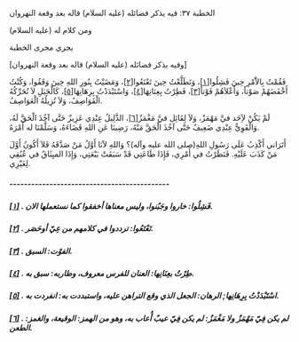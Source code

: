   الخطبة  ٣٧: فيه يذكر فضائله (عليه السلام) قاله بعد وقعة النهروان	

ومن كلام له (عليه السلام)

يجري مجرى الخطبة

[وفيه يذكر فضائله (عليه السلام) قاله بعد وقعة النهروان]

فَقُمْتُ بِالاَْمْرِ حِينَ فَشِلُوا[[١\]](https://arabic.balaghah.net/node/455#_ftn1)، وَتَطَلَّعْتُ حِينَ تَعْتَعُوا[[٢\]](https://arabic.balaghah.net/node/455#_ftn2)، وَمَضَيْتُ بِنُورِ اللهِ حِينَ وَقَفُوا، وَكُنْتُ أَخْفَضَهُمْ صَوْتاً، وَأَعْلاَهُمْ فَوْتاً[[٣\]](https://arabic.balaghah.net/node/455#_ftn3)، فَطِرْتُ بِعِنَانِهَا[[٤\]](https://arabic.balaghah.net/node/455#_ftn4)، وَاسْتَبْدَدْتُ بِرِهَانِهَا[[٥\]](https://arabic.balaghah.net/node/455#_ftn5)، كَالْجَبَلِ لاَ تُحَرِّكُهُ الْقَوَاصِفُ، وَلاَ تُزِيلُهُ الْعَوَاصِفُ.

لَمْ يَكُنْ لاَِحَد فيَّ مَهْمَزٌ، وَلاَ لِقَائِل فيَّ مَغْمَزٌ[[٦\]](https://arabic.balaghah.net/node/455#_ftn6)، الذَّلِيلُ عِنْدِي عَزِيزٌ حَتَّى آخُذَ الْحَقَّ لَهُ، وَالْقَوِيُّ  عِنْدِي ضَعِيفٌ حَتَّى آخُذَ الْحَقَّ مَنْهُ، رَضِينَا عَنِ اللهِ  قَضَاءَهُ، وَسَلَّمْنَا له أَمْرَهُ.

أَتَرَاني أَكْذِبُ عَلَى رَسُولِ اللهِ(صلى الله عليه وآله)؟ وَاللهِ لاََنَا أَوَّلُ مَنْ صَدَّقَهُ فَلاَ أَكُونُ أَوَّلَ مَنْ  كَذَبَ عَلَيْهِ. فَنَظَرْتُ في أَمْرِي، فَإِذَا طَاعَتِي قَدْ سَبَقَتْ  بَيْعَتِي، وَإِذَا الميِثَاقُ في عُنُقِي لِغَيْرِي.

##### --------------------------------------------

##### [[١\]](https://arabic.balaghah.net/node/455#_ftnref1) . فَشِلُوا: خاروا وجَبُنوا، وليس معناها أخفقوا كما نستعملها الان.

##### [[٢\]](https://arabic.balaghah.net/node/455#_ftnref2) . تَعْتَعُوا: ترددوا في كلامهم من عِيّ أوحَصَر.

##### [[٣\]](https://arabic.balaghah.net/node/455#_ftnref3) . الفوْت: السبق.

##### [[٤\]](https://arabic.balaghah.net/node/455#_ftnref4) . طِرْتُ بعِنَانِها: العنان للفرس معروف، وطاربه: سبق به.

##### [[٥\]](https://arabic.balaghah.net/node/455#_ftnref5) . اسْتَبْدَدْتُ بِرِهَانِها; الرهان: الجعل الذي وقع التراهن عليه، واستبددت به: انفردت به.

##### [[٦\]](https://arabic.balaghah.net/node/455#_ftnref6) . لم يكن فِيّ مَهْمَزٌ ولا مَغْمَزٌ: لم يكن فِيّ عيبٌ أُعاب به، وهو من الهمز: الوقيعة، والغمز: الطعن.

​	      
